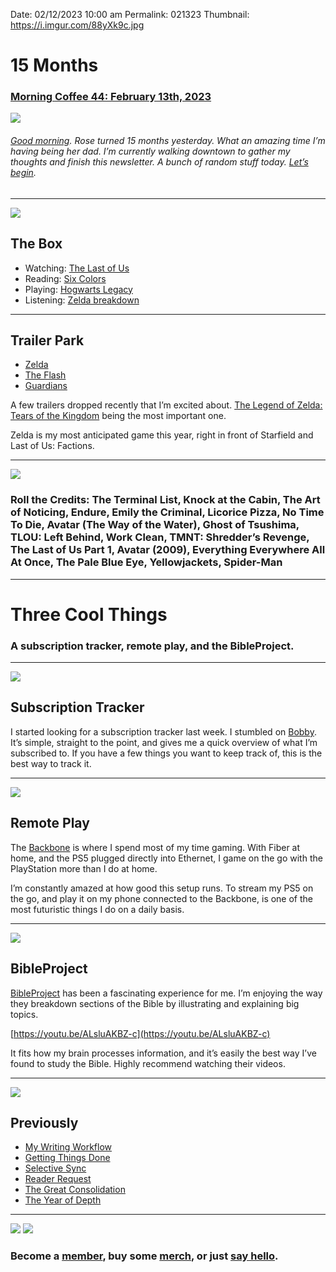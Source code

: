 
Date: 02/12/2023 10:00 am
Permalink: 021323
Thumbnail: https://i.imgur.com/88yXk9c.jpg

# 15 Months

### [Morning Coffee 44: February 13th, 2023](https://nashp.com/021323)

![](https://i.imgur.com/88yXk9c.jpg)

###### [Good morning](mailto:nashp@me.com). Rose turned 15 months yesterday. What an amazing time I’m having being her dad. I’m currently walking downtown to gather my thoughts and finish this newsletter. A bunch of random stuff today. [Let’s begin](mailto:nashp@me.com).

---- 

![](https://blotcdn.com/blog_7d9c6729f90a4fd68ca68a09e88009f0/_image_cache/7cf7610f-df38-435d-8654-200d185511c1.gif)

## The Box

- Watching: [The Last of Us](https://youtu.be/uLtkt8BonwM)
- Reading: [Six Colors](https://sixcolors.com/post/2023/02/apple-in-2022-the-six-colors-report-card/)
- Playing: [Hogwarts Legacy](https://youtu.be/BtyBjOW8sGY)
- Listening: [Zelda breakdown](https://youtu.be/Zmc97zVOh6Y)

---- 

## Trailer Park

- [Zelda](https://nashp.com/the-legend-of-zelda-tears-of-the-kingdom-official-trailer-2)
- [The Flash](https://nashp.com/the-flash-official-trailer-2023)
- [Guardians](https://nashp.com/marvel-studios-guardians-of-the-galaxy-vol-3-new-trailer)

A few trailers dropped recently that I’m excited about. [The Legend of Zelda: Tears of the Kingdom](https://nashp.com/the-legend-of-zelda-tears-of-the-kingdom-official-trailer-2) being the most important one.

Zelda is my most anticipated game this year, right in front of Starfield and Last of Us: Factions.

---- 

![](https://i.imgur.com/I1yQRl1.jpg)

### **Roll the Credits**: The Terminal List, Knock at the Cabin, The Art of Noticing, Endure, Emily the Criminal, Licorice Pizza, No Time To Die, Avatar (The Way of the Water), Ghost of Tsushima, TLOU: Left Behind, Work Clean, TMNT: Shredder’s Revenge, The Last of Us Part 1, Avatar (2009), Everything Everywhere All At Once, The Pale Blue Eye, Yellowjackets, Spider-Man

---- 

# Three Cool Things

### A subscription tracker, remote play, and the BibleProject.

---- 

![](https://i.imgur.com/liucUeY.jpg)

## Subscription Tracker

I started looking for a subscription tracker last week. I stumbled on [Bobby](https://apps.apple.com/app/id1059152023). It’s simple, straight to the point, and gives me a quick overview of what I’m subscribed to. If you have a few things you want to keep track of, this is the best way to track it.

---- 

![](https://i.imgur.com/3bzxPfd.jpg)

## Remote Play

The [Backbone](https://playbackbone.com) is where I spend most of my time gaming. With Fiber at home, and the PS5 plugged directly into Ethernet, I game on the go with the PlayStation more than I do at home.

I’m constantly amazed at how good this setup runs. To stream my PS5 on the go, and play it on my phone connected to the Backbone, is one of the most futuristic things I do on a daily basis.

---- 

![](https://i.imgur.com/PNtcFsl.jpg)

## BibleProject

[BibleProject](https://apps.apple.com/app/id1523687027) has been a fascinating experience for me. I’m enjoying the way they breakdown sections of the Bible by illustrating and explaining big topics.

[https://youtu.be/ALsluAKBZ-c](https://youtu.be/ALsluAKBZ-c)

It fits how my brain processes information, and it’s easily the best way I’ve found to study the Bible. Highly recommend watching their videos.

---- 

![](https://blotcdn.com/blog_7d9c6729f90a4fd68ca68a09e88009f0/_image_cache/e5d5e32d-b215-49c2-b9bd-85b1b992692e.jpg)

## Previously

- [My Writing Workflow](https://nashp.com/020623)
- [Getting Things Done](https://nashp.com/013022)
- [Selective Sync](https://nashp.com/012323)
- [Reader Request](https://nashp.com/011623)
- [The Great Consolidation](https://nashp.com/010923)
- [The Year of Depth](https://nashp.com/010223)

---- 

![](https://blotcdn.com/blog_7d9c6729f90a4fd68ca68a09e88009f0/_image_cache/a3a14dfa-5fbe-4467-9334-08637c451f11.png)
![](https://i.imgur.com/1sRejCJ.jpg)

### Become a [member](https://www.patreon.com/nashp), buy some [merch](https://nashp.com/merch), or just [say hello](mailto:nashp@me.com).
